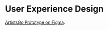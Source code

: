 # User Experience Design
 [ArtistsGo Prototype on Figma](https://www.figma.com/proto/BQGppr5VJ81CvRvniikBld/Wireframes?node-id=1%3A63&scaling=scale-down&page-id=0%3A1&starting-point-node-id=1%3A63&show-proto-sidebar=1).